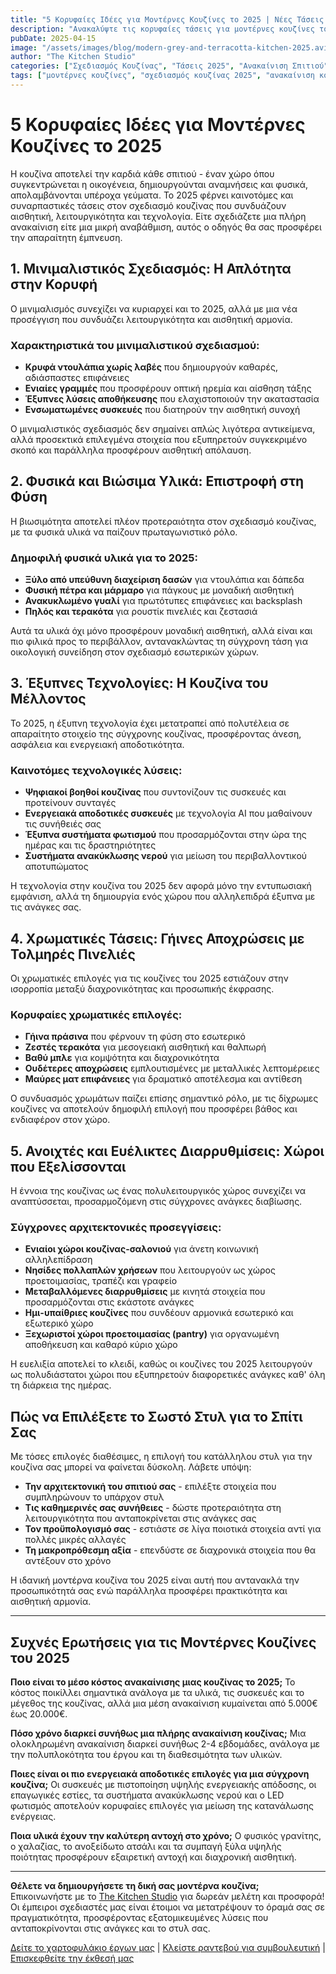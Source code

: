 ```yaml
---
title: "5 Κορυφαίες Ιδέες για Μοντέρνες Κουζίνες το 2025 | Νέες Τάσεις Σχεδιασμού"
description: "Ανακαλύψτε τις κορυφαίες τάσεις για μοντέρνες κουζίνες το 2025, από έξυπνες τεχνολογίες μέχρι βιώσιμα υλικά. Ολοκληρωμένος οδηγός για την τέλεια ανακαίνιση κουζίνας."
pubDate: 2025-04-15
image: "/assets/images/blog/modern-grey-and-terracotta-kitchen-2025.avif"
author: "The Kitchen Studio"
categories: ["Σχεδιασμός Κουζίνας", "Τάσεις 2025", "Ανακαίνιση Σπιτιού"]
tags: ["μοντέρνες κουζίνες", "σχεδιασμός κουζίνας 2025", "ανακαίνιση κουζίνας", "έξυπνη κουζίνα", "μινιμαλιστική κουζίνα"]
---
```


# 5 Κορυφαίες Ιδέες για Μοντέρνες Κουζίνες το 2025

Η κουζίνα αποτελεί την καρδιά κάθε σπιτιού - έναν χώρο όπου συγκεντρώνεται η οικογένεια, δημιουργούνται αναμνήσεις και φυσικά, απολαμβάνονται υπέροχα γεύματα. Το 2025 φέρνει καινοτόμες και συναρπαστικές τάσεις στον σχεδιασμό κουζίνας που συνδυάζουν αισθητική, λειτουργικότητα και τεχνολογία. Είτε σχεδιάζετε μια πλήρη ανακαίνιση είτε μια μικρή αναβάθμιση, αυτός ο οδηγός θα σας προσφέρει την απαραίτητη έμπνευση.

## 1. Μινιμαλιστικός Σχεδιασμός: Η Απλότητα στην Κορυφή

Ο μινιμαλισμός συνεχίζει να κυριαρχεί και το 2025, αλλά με μια νέα προσέγγιση που συνδυάζει λειτουργικότητα και αισθητική αρμονία.

### Χαρακτηριστικά του μινιμαλιστικού σχεδιασμού:

* **Κρυφά ντουλάπια χωρίς λαβές** που δημιουργούν καθαρές, αδιάσπαστες επιφάνειες
* **Ενιαίες γραμμές** που προσφέρουν οπτική ηρεμία και αίσθηση τάξης
* **Έξυπνες λύσεις αποθήκευσης** που ελαχιστοποιούν την ακαταστασία
* **Ενσωματωμένες συσκευές** που διατηρούν την αισθητική συνοχή

Ο μινιμαλιστικός σχεδιασμός δεν σημαίνει απλώς λιγότερα αντικείμενα, αλλά προσεκτικά επιλεγμένα στοιχεία που εξυπηρετούν συγκεκριμένο σκοπό και παράλληλα προσφέρουν αισθητική απόλαυση.

## 2. Φυσικά και Βιώσιμα Υλικά: Επιστροφή στη Φύση

Η βιωσιμότητα αποτελεί πλέον προτεραιότητα στον σχεδιασμό κουζίνας, με τα φυσικά υλικά να παίζουν πρωταγωνιστικό ρόλο.

### Δημοφιλή φυσικά υλικά για το 2025:

* **Ξύλο από υπεύθυνη διαχείριση δασών** για ντουλάπια και δάπεδα
* **Φυσική πέτρα και μάρμαρο** για πάγκους με μοναδική αισθητική
* **Ανακυκλωμένο γυαλί** για πρωτότυπες επιφάνειες και backsplash
* **Πηλός και τερακότα** για ρουστίκ πινελιές και ζεστασιά

Αυτά τα υλικά όχι μόνο προσφέρουν μοναδική αισθητική, αλλά είναι και πιο φιλικά προς το περιβάλλον, αντανακλώντας τη σύγχρονη τάση για οικολογική συνείδηση στον σχεδιασμό εσωτερικών χώρων.

## 3. Έξυπνες Τεχνολογίες: Η Κουζίνα του Μέλλοντος

Το 2025, η έξυπνη τεχνολογία έχει μετατραπεί από πολυτέλεια σε απαραίτητο στοιχείο της σύγχρονης κουζίνας, προσφέροντας άνεση, ασφάλεια και ενεργειακή αποδοτικότητα.

### Καινοτόμες τεχνολογικές λύσεις:

* **Ψηφιακοί βοηθοί κουζίνας** που συντονίζουν τις συσκευές και προτείνουν συνταγές
* **Ενεργειακά αποδοτικές συσκευές** με τεχνολογία AI που μαθαίνουν τις συνήθειές σας
* **Έξυπνα συστήματα φωτισμού** που προσαρμόζονται στην ώρα της ημέρας και τις δραστηριότητες
* **Συστήματα ανακύκλωσης νερού** για μείωση του περιβαλλοντικού αποτυπώματος

Η τεχνολογία στην κουζίνα του 2025 δεν αφορά μόνο την εντυπωσιακή εμφάνιση, αλλά τη δημιουργία ενός χώρου που αλληλεπιδρά έξυπνα με τις ανάγκες σας.

## 4. Χρωματικές Τάσεις: Γήινες Αποχρώσεις με Τολμηρές Πινελιές

Οι χρωματικές επιλογές για τις κουζίνες του 2025 εστιάζουν στην ισορροπία μεταξύ διαχρονικότητας και προσωπικής έκφρασης.

### Κορυφαίες χρωματικές επιλογές:

* **Γήινα πράσινα** που φέρνουν τη φύση στο εσωτερικό
* **Ζεστές τερακότα** για μεσογειακή αισθητική και θαλπωρή
* **Βαθύ μπλε** για κομψότητα και διαχρονικότητα
* **Ουδέτερες αποχρώσεις** εμπλουτισμένες με μεταλλικές λεπτομέρειες
* **Μαύρες ματ επιφάνειες** για δραματικό αποτέλεσμα και αντίθεση

Ο συνδυασμός χρωμάτων παίζει επίσης σημαντικό ρόλο, με τις δίχρωμες κουζίνες να αποτελούν δημοφιλή επιλογή που προσφέρει βάθος και ενδιαφέρον στον χώρο.

## 5. Ανοιχτές και Ευέλικτες Διαρρυθμίσεις: Χώροι που Εξελίσσονται

Η έννοια της κουζίνας ως ένας πολυλειτουργικός χώρος συνεχίζει να αναπτύσσεται, προσαρμοζόμενη στις σύγχρονες ανάγκες διαβίωσης.

### Σύγχρονες αρχιτεκτονικές προσεγγίσεις:

* **Ενιαίοι χώροι κουζίνας-σαλονιού** για άνετη κοινωνική αλληλεπίδραση
* **Νησίδες πολλαπλών χρήσεων** που λειτουργούν ως χώρος προετοιμασίας, τραπέζι και γραφείο
* **Μεταβαλλόμενες διαρρυθμίσεις** με κινητά στοιχεία που προσαρμόζονται στις εκάστοτε ανάγκες
* **Ημι-υπαίθριες κουζίνες** που συνδέουν αρμονικά εσωτερικό και εξωτερικό χώρο
* **Ξεχωριστοί χώροι προετοιμασίας (pantry)** για οργανωμένη αποθήκευση και καθαρό κύριο χώρο

Η ευελιξία αποτελεί το κλειδί, καθώς οι κουζίνες του 2025 λειτουργούν ως πολυδιάστατοι χώροι που εξυπηρετούν διαφορετικές ανάγκες καθ' όλη τη διάρκεια της ημέρας.

## Πώς να Επιλέξετε το Σωστό Στυλ για το Σπίτι Σας

Με τόσες επιλογές διαθέσιμες, η επιλογή του κατάλληλου στυλ για την κουζίνα σας μπορεί να φαίνεται δύσκολη. Λάβετε υπόψη:

* **Την αρχιτεκτονική του σπιτιού σας** - επιλέξτε στοιχεία που συμπληρώνουν το υπάρχον στυλ
* **Τις καθημερινές σας συνήθειες** - δώστε προτεραιότητα στη λειτουργικότητα που ανταποκρίνεται στις ανάγκες σας
* **Τον προϋπολογισμό σας** - εστιάστε σε λίγα ποιοτικά στοιχεία αντί για πολλές μικρές αλλαγές
* **Τη μακροπρόθεσμη αξία** - επενδύστε σε διαχρονικά στοιχεία που θα αντέξουν στο χρόνο

Η ιδανική μοντέρνα κουζίνα του 2025 είναι αυτή που αντανακλά την προσωπικότητά σας ενώ παράλληλα προσφέρει πρακτικότητα και αισθητική αρμονία.

---

## Συχνές Ερωτήσεις για τις Μοντέρνες Κουζίνες του 2025

**Ποιο είναι το μέσο κόστος ανακαίνισης μιας κουζίνας το 2025;**
Το κόστος ποικίλλει σημαντικά ανάλογα με τα υλικά, τις συσκευές και το μέγεθος της κουζίνας, αλλά μια μέση ανακαίνιση κυμαίνεται από 5.000€ έως 20.000€.

**Πόσο χρόνο διαρκεί συνήθως μια πλήρης ανακαίνιση κουζίνας;**
Μια ολοκληρωμένη ανακαίνιση διαρκεί συνήθως 2-4 εβδομάδες, ανάλογα με την πολυπλοκότητα του έργου και τη διαθεσιμότητα των υλικών.

**Ποιες είναι οι πιο ενεργειακά αποδοτικές επιλογές για μια σύγχρονη κουζίνα;**
Οι συσκευές με πιστοποίηση υψηλής ενεργειακής απόδοσης, οι επαγωγικές εστίες, τα συστήματα ανακύκλωσης νερού και ο LED φωτισμός αποτελούν κορυφαίες επιλογές για μείωση της κατανάλωσης ενέργειας.

**Ποια υλικά έχουν την καλύτερη αντοχή στο χρόνο;**
Ο φυσικός γρανίτης, ο χαλαζίας, το ανοξείδωτο ατσάλι και τα συμπαγή ξύλα υψηλής ποιότητας προσφέρουν εξαιρετική αντοχή και διαχρονική αισθητική.

---

**Θέλετε να δημιουργήσετε τη δική σας μοντέρνα κουζίνα;** <br/>
Επικοινωνήστε με το [The Kitchen Studio](/contact) για δωρεάν μελέτη και προσφορά! Οι έμπειροι σχεδιαστές μας είναι έτοιμοι να μετατρέψουν το όραμά σας σε πραγματικότητα, προσφέροντας εξατομικευμένες λύσεις που ανταποκρίνονται στις ανάγκες και το στυλ σας.

[Δείτε το χαρτοφυλάκιο έργων μας](/erga) | [Κλείστε ραντεβού για συμβουλευτική](/contact) | [Επισκεφθείτε την έκθεσή μας](/showroom)
